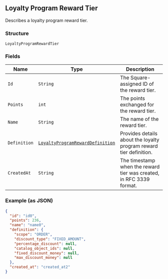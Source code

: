 ## Loyalty Program Reward Tier

Describes a loyalty program reward tier.

### Structure

`LoyaltyProgramRewardTier`

### Fields

| Name | Type | Description |
|  --- | --- | --- |
| `Id` | `String` | The Square-assigned ID of the reward tier. |
| `Points` | `int` | The points exchanged for the reward tier. |
| `Name` | `String` | The name of the reward tier. |
| `Definition` | [`LoyaltyProgramRewardDefinition`](/doc/models/loyalty-program-reward-definition.md) | Provides details about the loyalty program reward tier definition. |
| `CreatedAt` | `String` | The timestamp when the reward tier was created, in RFC 3339 format. |

### Example (as JSON)

```json
{
  "id": "id0",
  "points": 236,
  "name": "name0",
  "definition": {
    "scope": "ORDER",
    "discount_type": "FIXED_AMOUNT",
    "percentage_discount": null,
    "catalog_object_ids": null,
    "fixed_discount_money": null,
    "max_discount_money": null
  },
  "created_at": "created_at2"
}
```

